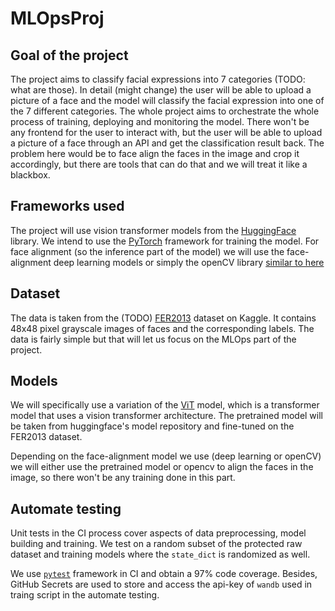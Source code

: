 # MLOpsProj

## Goal of the project 
The project aims to classify facial expressions into 7 categories (TODO: what are those).
In detail (might change) the user will be able to upload a picture of a 
face and the model will classify the facial expression into one of the 7 different categories. 
The whole project aims to orchestrate the whole process of training, deploying and monitoring the model. There won't be any frontend for the user to interact with, but the user will be able to upload a picture of a face through an API 
and get the classification result back. The problem here would be to face align the faces in the image and crop it 
accordingly, but there are tools that can do that and we will treat it like a blackbox. 


## Frameworks used
The project will use vision transformer models from the [HuggingFace](https://huggingface.co/) library. 
We intend to use the [PyTorch](https://pytorch.org/) framework for training the model. For face alignment (so the 
inference part of the model) we will use the face-alignment deep learning models or simply the 
openCV library [similar to here](https://www.geeksforgeeks.org/face-alignment-with-opencv-and-python/)

## Dataset
The data is taken from the (TODO) [FER2013](https://www.kaggle.com/deadskull7/fer2013) dataset on Kaggle.
It contains 48x48 pixel grayscale images of faces and the corresponding labels. The data is fairly simple 
but that will let us focus on the MLOps part of the project. 

## Models 
We will specifically use a variation of the [ViT](https://huggingface.co/transformers/model_doc/vit.html) model, 
which is a transformer model that uses a vision transformer architecture. 
The pretrained model will be taken from huggingface's model repository and fine-tuned on the FER2013 dataset.

Depending on the face-alignment model we use (deep learning or openCV) we will either use the pretrained model or opencv
to align the faces in the image, so there won't be any training done in this part.

## Automate testing
Unit tests in the CI process cover aspects of data preprocessing, model building and training. We test on a random subset of the protected raw dataset and training models where the `state_dict` is randomized as well.

We use [`pytest`](https://docs.pytest.org/) framework in CI and obtain a 97% code coverage. Besides, GitHub Secrets are used to store and access the api-key of `wandb` used in traing script in the automate testing.